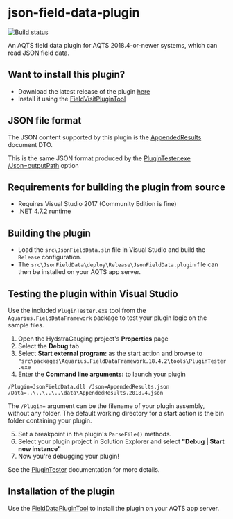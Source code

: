 # json-field-data-plugin

[![Build status](https://ci.appveyor.com/api/projects/status/hd19ydajt4uio5c8/branch/master?svg=true)](https://ci.appveyor.com/project/SystemsAdministrator/json-field-data-plugin/branch/master)

An AQTS field data plugin for AQTS 2018.4-or-newer systems, which can read JSON field data.

## Want to install this plugin?

- Download the latest release of the plugin [here](../../releases/latest)
- Install it using the [FieldVisitPluginTool](https://github.com/AquaticInformatics/aquarius-field-data-framework/tree/master/src/FieldDataPluginTool)

## JSON file format

The JSON content supported by this plugin is the [AppendedResults](./src/JsonFieldData/AppendedResults.cs) document DTO.

This is the same JSON format produced by the [PluginTester.exe /Json=outputPath](https://github.com/AquaticInformatics/aquarius-field-data-framework/blob/master/src/PluginTester/Readme.md#saving-json-results) option
## Requirements for building the plugin from source

- Requires Visual Studio 2017 (Community Edition is fine)
- .NET 4.7.2 runtime

## Building the plugin

- Load the `src\JsonFieldData.sln` file in Visual Studio and build the `Release` configuration.
- The `src\JsonFieldData\deploy\Release\JsonFieldData.plugin` file can then be installed on your AQTS app server.

## Testing the plugin within Visual Studio

Use the included `PluginTester.exe` tool from the `Aquarius.FieldDataFramework` package to test your plugin logic on the sample files.

1. Open the HydstraGauging project's **Properties** page
2. Select the **Debug** tab
3. Select **Start external program:** as the start action and browse to `"src\packages\Aquarius.FieldDataFramework.18.4.2\tools\PluginTester.exe`
4. Enter the **Command line arguments:** to launch your plugin

```
/Plugin=JsonFieldData.dll /Json=AppendedResults.json /Data=..\..\..\..\data\AppendedResults.2018.4.json
```

The `/Plugin=` argument can be the filename of your plugin assembly, without any folder. The default working directory for a start action is the bin folder containing your plugin.

5. Set a breakpoint in the plugin's `ParseFile()` methods.
6. Select your plugin project in Solution Explorer and select **"Debug | Start new instance"**
7. Now you're debugging your plugin!

See the [PluginTester](https://github.com/AquaticInformatics/aquarius-field-data-framework/tree/master/src/PluginTester) documentation for more details.

## Installation of the plugin

Use the [FieldDataPluginTool](https://github.com/AquaticInformatics/aquarius-field-data-framework/tree/master/src/FieldDataPluginTool) to install the plugin on your AQTS app server.
